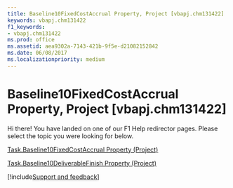 ```yaml
---
title: Baseline10FixedCostAccrual Property, Project [vbapj.chm131422]
keywords: vbapj.chm131422
f1_keywords:
- vbapj.chm131422
ms.prod: office
ms.assetid: aea9302a-7143-421b-9f5e-d21082152842
ms.date: 06/08/2017
ms.localizationpriority: medium
---
```



# Baseline10FixedCostAccrual Property, Project [vbapj.chm131422]

Hi there! You have landed on one of our F1 Help redirector pages. Please select the topic you were looking for below.

[Task.Baseline10FixedCostAccrual Property (Project)](https://msdn.microsoft.com/library/c9b4b8b3-b60a-cf80-8c63-6a23a312b898%28Office.15%29.aspx)

[Task.Baseline10DeliverableFinish Property (Project)](https://msdn.microsoft.com/library/8a17356e-0c83-74bb-b41d-cc9c4188f491%28Office.15%29.aspx)

[!include[Support and feedback](~/includes/feedback-boilerplate.md)]